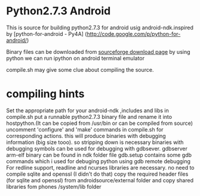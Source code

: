 Python2.7.3 Android
===================


This is source for building python2.7.3 for android usig android-ndk.inspired by [python-for-android - Py4A] (http://code.google.com/p/python-for-android/)



Binary files can be downloaded from [sourceforge download page](https://sourceforge.net/projects/androidpython27/)
by using python we can run ipython on android terminal emulator

compile.sh may give some clue about compiling the source.







compiling hints
===============

Set the appropriate path for your android-ndk ,includes and libs in compile.sh
put a runnable python2.7.3 binary file and rename it into hostpython.(It can be copied from /usr/bin or can be compiled from source)
uncomment 'configure' and 'make' commands in compile.sh for corresponding actions.
this will produce binaries with debugging information (big size tooo). so stripping down is necessary
binaries with debugging symbols can be used for debugging with gdbsever.
gdbserver arm-elf binary can be found in ndk folder
file gdb.setup contains some gdb commands which i used for debuging python using gdb remote debugging
For redline support, readline and ncurses libraries are necessary.
no need to compile sqlite and openssl (I didn't do that)
copy the required header files (for sqlite and openssl) from androidsource/external folder and copy shared libraries fom phones /system/lib folder


